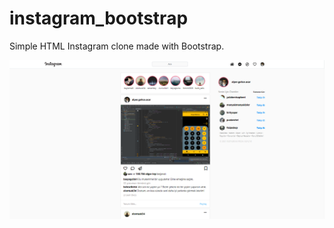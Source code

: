 # instagram_bootstrap
Simple HTML Instagram clone made with Bootstrap.

![This is an image](insta_clone_bootstrap.png)
